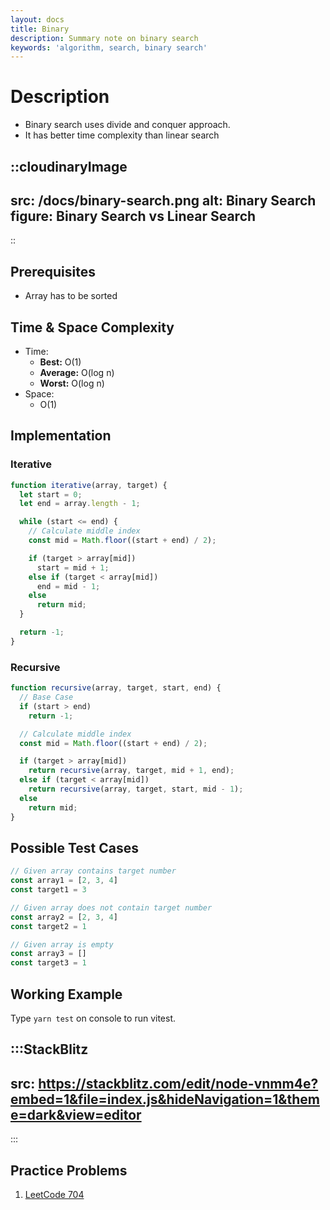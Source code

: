 ```yaml
---
layout: docs
title: Binary
description: Summary note on binary search
keywords: 'algorithm, search, binary search'
---
```


# Description
- Binary search uses divide and conquer approach. 
- It has better time complexity than linear search

::cloudinaryImage
---
src: /docs/binary-search.png
alt: Binary Search
figure: Binary Search vs Linear Search
---
::

## Prerequisites
- Array has to be sorted

## Time & Space Complexity
- Time: 
  - **Best:** O(1)
  - **Average:** O(log n)
  - **Worst:** O(log n)
- Space:
  - O(1)

## Implementation
### Iterative
```javascript
function iterative(array, target) {
  let start = 0;
  let end = array.length - 1;

  while (start <= end) {
    // Calculate middle index
    const mid = Math.floor((start + end) / 2);

    if (target > array[mid]) 
      start = mid + 1;
    else if (target < array[mid]) 
      end = mid - 1;
    else
      return mid;
  }

  return -1;
}
```
### Recursive
```javascript
function recursive(array, target, start, end) {
  // Base Case
  if (start > end) 
    return -1;

  // Calculate middle index
  const mid = Math.floor((start + end) / 2);

  if (target > array[mid]) 
    return recursive(array, target, mid + 1, end);
  else if (target < array[mid]) 
    return recursive(array, target, start, mid - 1);
  else 
    return mid;
}
```

## Possible Test Cases
```javascript
// Given array contains target number
const array1 = [2, 3, 4]
const target1 = 3

// Given array does not contain target number
const array2 = [2, 3, 4]
const target2 = 1

// Given array is empty
const array3 = []
const target3 = 1
```
## Working Example
Type `yarn test` on console to run vitest.

:::StackBlitz
---
src: https://stackblitz.com/edit/node-vnmm4e?embed=1&file=index.js&hideNavigation=1&theme=dark&view=editor
---
:::

## Practice Problems
1. [LeetCode 704](https://leetcode.com/problems/binary-search/)